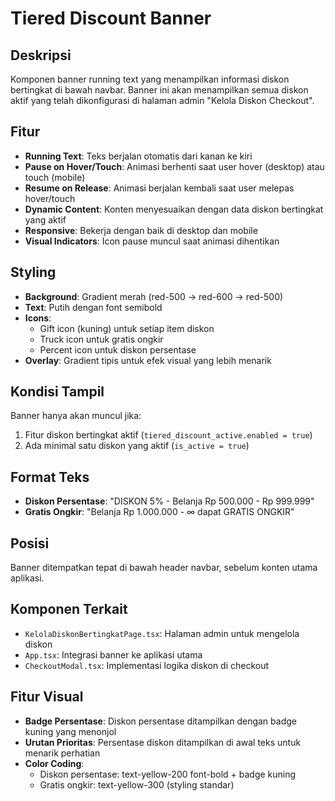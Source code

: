 # Tiered Discount Banner

## Deskripsi
Komponen banner running text yang menampilkan informasi diskon bertingkat di bawah navbar. Banner ini akan menampilkan semua diskon aktif yang telah dikonfigurasi di halaman admin "Kelola Diskon Checkout".

## Fitur
- **Running Text**: Teks berjalan otomatis dari kanan ke kiri
- **Pause on Hover/Touch**: Animasi berhenti saat user hover (desktop) atau touch (mobile)
- **Resume on Release**: Animasi berjalan kembali saat user melepas hover/touch
- **Dynamic Content**: Konten menyesuaikan dengan data diskon bertingkat yang aktif
- **Responsive**: Bekerja dengan baik di desktop dan mobile
- **Visual Indicators**: Icon pause muncul saat animasi dihentikan

## Styling
- **Background**: Gradient merah (red-500 → red-600 → red-500)
- **Text**: Putih dengan font semibold
- **Icons**: 
  - Gift icon (kuning) untuk setiap item diskon
  - Truck icon untuk gratis ongkir
  - Percent icon untuk diskon persentase
- **Overlay**: Gradient tipis untuk efek visual yang lebih menarik

## Kondisi Tampil
Banner hanya akan muncul jika:
1. Fitur diskon bertingkat aktif (`tiered_discount_active.enabled = true`)
2. Ada minimal satu diskon yang aktif (`is_active = true`)

## Format Teks
- **Diskon Persentase**: "DISKON 5% - Belanja Rp 500.000 - Rp 999.999"
- **Gratis Ongkir**: "Belanja Rp 1.000.000 - ∞ dapat GRATIS ONGKIR"

## Posisi
Banner ditempatkan tepat di bawah header navbar, sebelum konten utama aplikasi.

## Komponen Terkait
- `KelolaDiskonBertingkatPage.tsx`: Halaman admin untuk mengelola diskon
- `App.tsx`: Integrasi banner ke aplikasi utama
- `CheckoutModal.tsx`: Implementasi logika diskon di checkout 

## Fitur Visual
- **Badge Persentase**: Diskon persentase ditampilkan dengan badge kuning yang menonjol
- **Urutan Prioritas**: Persentase diskon ditampilkan di awal teks untuk menarik perhatian
- **Color Coding**: 
  - Diskon persentase: text-yellow-200 font-bold + badge kuning
  - Gratis ongkir: text-yellow-300 (styling standar) 